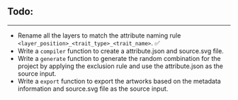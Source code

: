 ## Todo:
---
* Rename all the layers to match the attribute naming rule `<layer_position>_<trait_type>_<trait_name>`. ✅
* Write a `compiler` function to create a attribute.json and source.svg file.
* Write a `generate` function to generate the random combination for the project by applying the exclusion rule and use the attribute.json as the source input.
* Write a `export` function to export the artworks based on the metadata information and source.svg file as the source input.